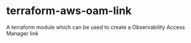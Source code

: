 # terraform-aws-oam-link
A terraform module which can be used to create a Observability Access Manager link 
